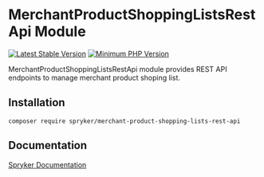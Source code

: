 # MerchantProductShoppingListsRestApi Module
[![Latest Stable Version](https://poser.pugx.org/spryker/merchant-product-shopping-lists-rest-api/v/stable.svg)](https://packagist.org/packages/spryker/merchant-product-shopping-lists-rest-api)
[![Minimum PHP Version](https://img.shields.io/badge/php-%3E%3D%207.4-8892BF.svg)](https://php.net/)

MerchantProductShoppingListsRestApi module provides REST API endpoints to manage merchant product shoping list.

## Installation

```
composer require spryker/merchant-product-shopping-lists-rest-api
```

## Documentation

[Spryker Documentation](https://docs.spryker.com)
